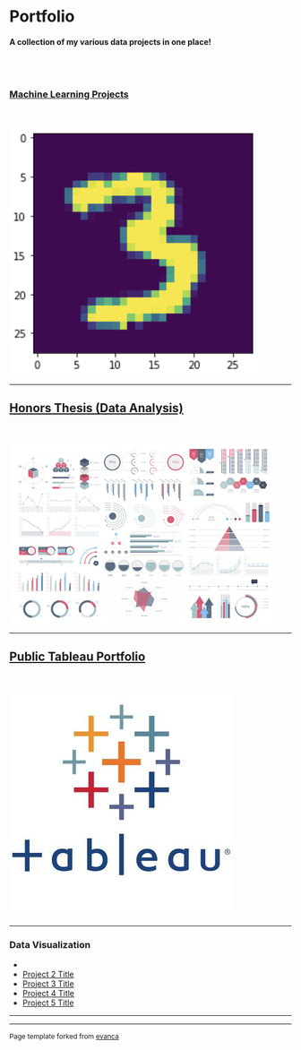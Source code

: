 # Portfolio
#### A collection of my various data projects in one place!
<br><br>
### [Machine Learning Projects](/classification.md)

<br><br>
<img src="images/3.png?raw=true"/>

---
## [Honors Thesis (Data Analysis)](/pdf/sample_presentation.pdf)
<br><br>
<img src="images/dummy_thumbnail.jpg?raw=true"/>

---
## [Public Tableau Portfolio](https://public.tableau.com/app/profile/jordan.howard)
<br><br>
<img src="images/tableau.png?raw=true"/>

---

### Data Visualization

- 
- [Project 2 Title](http://example.com/)
- [Project 3 Title](http://example.com/)
- [Project 4 Title](http://example.com/)
- [Project 5 Title](http://example.com/)

---




---
<p style="font-size:12px">Page template forked from <a href="https://github.com/evanca/quick-portfolio">evanca</a></p>
<!-- Remove above link if you don't want to attibute -->
